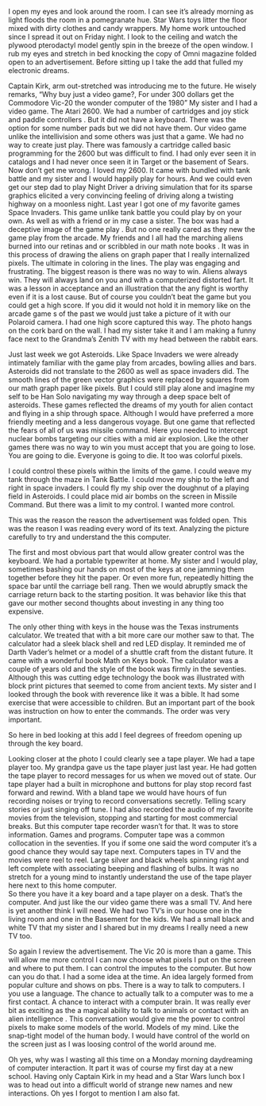 
I open my eyes and look around the room. I can see it’s already morning as light floods  the room in a pomegranate hue.  Star Wars toys litter the floor mixed with dirty clothes and candy wrappers.  My home work untouched since I spread it out on Friday night.  I look to the ceiling and watch the plywood  pterodactyl model gently spin in the breeze  of the open window.  I rub my eyes and stretch in bed knocking the copy of Omni magazine folded open to an advertisement.  Before sitting up I take the add that fulled my electronic dreams. 


   
Captain Kirk, arm out-stretched was introducing me to the future. He wisely remarks, “Why buy just a video game?, For under 300 dollars get the Commodore Vic-20
the wonder computer of the 1980” 
My sister and I had a video game. The Atari 2600. We had a number of cartridges and joy stick and paddle controllers . But it did not have a keyboard. There was the option for some number pads but we did not have them. Our video game unlike the intellivision and some others was just that a game.  We had no way to create just play.  There was famously a cartridge called basic programming for the 2600 but was difficult to find. I had only ever seen it in catalogs and I had never once seen it in Target or the basement of Sears.  Now don’t get me wrong.  I loved my 2600.  It came with bundled with tank battle and my sister and I would happily play for hours. And we could even get our step dad to play Night Driver a driving simulation that for its sparse graphics elicited a very convincing feeling of driving along a twisting highway on a moonless night.  Last year I got one of my favorite games Space Invaders. 
This game unlike tank battle you could play by on your own. As well as with a friend or in my case a sister.  The box was had a deceptive image of the game play . But no one really cared as they new the game play from the arcade. My friends and I all had the marching aliens burned into our retinas and or scribbled in our math note books . It was in this process of drawing the aliens on graph paper that I really internalized pixels. The ultimate in coloring in the lines.  The play was engaging and frustrating. The biggest reason is there was no way to win.  Aliens always win. They will always land on you and with a computerized distorted fart. It was a lesson in acceptance and an illustration that the any fight is worthy even if it is a lost cause.  But of course you couldn’t beat the game but you could get a high score.  If you did it would not hold it in memory like on the arcade game s of the past we would just take a picture of it with our Polaroid camera. I had one high score captured this way. The photo hangs on the cork bard on the wall. I had my sister take it and I am making a funny face next to the  Grandma’s Zenith TV  with my head between the rabbit ears.

Just last week we got Asteroids. Like Space Invaders we were already intimately familiar with the game play from arcades, bowling allies and bars.  Asteroids did not translate to the 2600 as well as space invaders did. The smooth lines of the  green vector graphics were replaced by squares from our math graph paper like pixels. But I could still play alone and imagine my self to be Han Solo navigating my way through a deep space belt of asteroids. 
These games reflected the dreams of my youth for alien contact and flying in a ship through space. Although I would have preferred a more friendly meeting and a less dangerous voyage. But one game that reflected the fears of all of us was missile command.  Here you needed to intercept nuclear bombs targeting our cities with a mid air explosion.  Like the other games there was no way to win you must accept that you are going to lose. You are going to die.  Everyone is going to die.    It too was colorful pixels. 

I could control these pixels within the limits of the game.  I could weave my tank through the maze in Tank Battle. I could move my ship to the left and right in space invaders.  I could fly my ship over the doughnut of a playing field in Asteroids.  I could place mid air bombs  on the screen in Missile Command.   But there was a limit to my control.  I wanted more control.

This was the reason the reason the advertisement was folded open. This was the reason I was reading every word of its text.  Analyzing the picture carefully to try and understand the this computer.  

The first and most obvious part that would allow greater control was the keyboard.  We had a portable typewriter at home. My sister and I would play, sometimes bashing our hands on most of the keys at one jamming them together before they hit the paper. Or even more fun, repeatedly hitting the space bar until the carriage bell rang. Then we would abruptly smack the carriage return back to the starting position.  It was behavior like this that gave our mother second thoughts about investing in any thing too expensive. 

The only other thing with keys in the house was the Texas instruments calculator.  We treated that with a bit more care our mother saw to that.   The calculator had a sleek black shell and red LED display.  It reminded me of Darth Vader’s helmet or a model of a shuttle craft from the distant future.   It came with a wonderful book Math on Keys book. The calculator was a couple of years old and the style of the book was firmly in the seventies.  Although this was cutting edge technology the book was illustrated with block print pictures that seemed to come from ancient texts.   My sister and I looked through the book with reverence like it was a bible. It had some exercise that were accessible to children.  But an important part of the book was instruction on how to enter the commands. The order was very important.     

So here in bed looking at this add I feel degrees of freedom opening up through the key board. 

Looking closer at the photo I could clearly see a tape player. We had a tape player too.  My grandpa gave us the tape player just last year.  He had gotten the tape player to record messages for us when we moved out of state.  Our tape player had a built in microphone and buttons for play stop record fast forward and  rewind. With a bland tape we would have hours of fun recording noises or  trying to record conversations secretly.   Telling scary stories or just singing off tune.  I had also recorded the audio of my favorite movies from the television, stopping and starting for most commercial breaks.
But this computer tape recorder wasn’t for that. It was to store information. Games and programs.
Computer tape was a common collocation in the seventies. If you if some one said the word computer it’s a good chance they would say tape next.  Computers tapes in TV and the movies were reel to reel.   Large silver and black wheels spinning right and left complete with associating beeping and flashing of bulbs.  It was no stretch for a young mind to instantly understand the use of the tape player here next to this home computer.  
So there you have it a key board and a tape player on a desk. That’s the computer. And just like the our video game there was  a small TV. And here is yet another think I will need.  We had two TV’s in our house one in the living room and one in the Basement for the kids.  We had a small black and white TV that my sister and I shared but in my dreams I really need a new TV too.

So again I review the advertisement.  The Vic 20 is more than a game.  This will allow me more control    I can now choose what pixels I put on the screen and where to put them.  I can control the imputes to the computer.  But how can you do that.  I had a some idea at the time.  An idea largely formed from popular culture and shows on pbs.  There is a way to talk to computers.  I you use a language.  The chance to actually talk to a computer was to me a first contact.  A chance to interact with a computer brain.  It was really ever bit as exciting as the a magical ability to talk to animals or contact with an alien intelligence .  This conversation would give me the power to control pixels to make some models of the world. Models of my mind. Like the snap-tight model of the human body.  I would have control of the world on the screen just as I was loosing control of the world around me.  

Oh yes, why was I wasting all this time on a Monday morning daydreaming of computer interaction. It part it was of course my first day at a new school.  Having only Captain Kirk in my head and a Star Wars lunch box I was to head out into a difficult world of  strange new names and new interactions.  Oh yes I forgot to mention I am also fat. 
